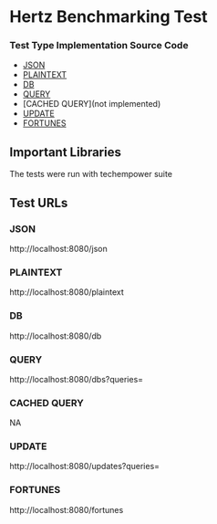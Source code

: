 # Hertz Benchmarking Test

### Test Type Implementation Source Code

* [JSON](hello.go)
* [PLAINTEXT](hello.go)
* [DB](hello.go)
* [QUERY](hello.go)
* [CACHED QUERY](not implemented)
* [UPDATE](hello.go)
* [FORTUNES](hello.go)

## Important Libraries
The tests were run with techempower suite

## Test URLs
### JSON

http://localhost:8080/json

### PLAINTEXT

http://localhost:8080/plaintext

### DB

http://localhost:8080/db

### QUERY

http://localhost:8080/dbs?queries=

### CACHED QUERY

NA

### UPDATE

http://localhost:8080/updates?queries=

### FORTUNES

http://localhost:8080/fortunes
